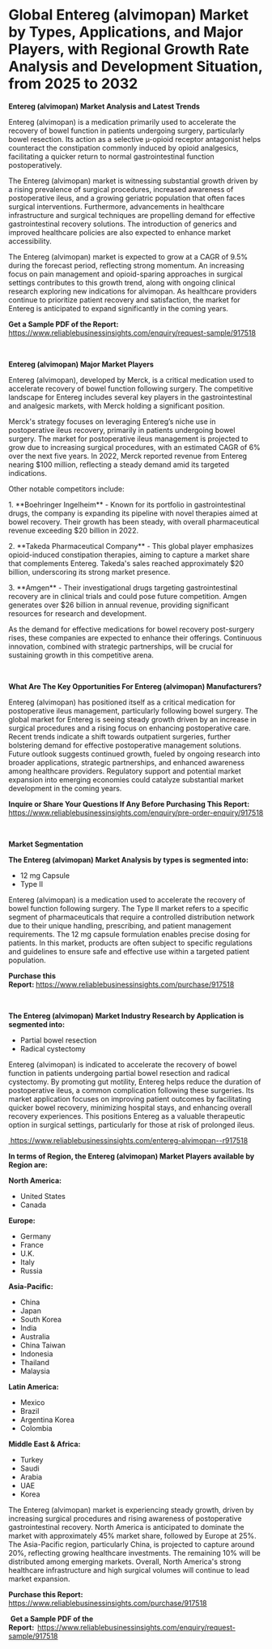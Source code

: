 <p><h1>Global Entereg (alvimopan) Market by Types, Applications, and Major Players, with Regional Growth Rate Analysis and Development Situation, from 2025 to 2032</h1></p><p><strong>Entereg (alvimopan) Market Analysis and Latest Trends</strong></p>
<p><p>Entereg (alvimopan) is a medication primarily used to accelerate the recovery of bowel function in patients undergoing surgery, particularly bowel resection. Its action as a selective µ-opioid receptor antagonist helps counteract the constipation commonly induced by opioid analgesics, facilitating a quicker return to normal gastrointestinal function postoperatively.</p><p>The Entereg (alvimopan) market is witnessing substantial growth driven by a rising prevalence of surgical procedures, increased awareness of postoperative ileus, and a growing geriatric population that often faces surgical interventions. Furthermore, advancements in healthcare infrastructure and surgical techniques are propelling demand for effective gastrointestinal recovery solutions. The introduction of generics and improved healthcare policies are also expected to enhance market accessibility.</p><p>The Entereg (alvimopan) market is expected to grow at a CAGR of 9.5% during the forecast period, reflecting strong momentum. An increasing focus on pain management and opioid-sparing approaches in surgical settings contributes to this growth trend, along with ongoing clinical research exploring new indications for alvimopan. As healthcare providers continue to prioritize patient recovery and satisfaction, the market for Entereg is anticipated to expand significantly in the coming years.</p></p>
<p><strong>Get a Sample PDF of the Report:&nbsp;</strong> <a href="https://www.reliablebusinessinsights.com/enquiry/request-sample/917518?utm_campaign=3711&utm_medium=2&utm_source=Github&utm_content=ia&utm_term=19042025&utm_id=entereg-alvimopan">https://www.reliablebusinessinsights.com/enquiry/request-sample/917518</a></p>
<p>&nbsp;</p>
<p><strong>Entereg (alvimopan) Major Market Players</strong></p>
<p><p>Entereg (alvimopan), developed by Merck, is a critical medication used to accelerate recovery of bowel function following surgery. The competitive landscape for Entereg includes several key players in the gastrointestinal and analgesic markets, with Merck holding a significant position. </p><p>Merck's strategy focuses on leveraging Entereg’s niche use in postoperative ileus recovery, primarily in patients undergoing bowel surgery. The market for postoperative ileus management is projected to grow due to increasing surgical procedures, with an estimated CAGR of 6% over the next five years. In 2022, Merck reported revenue from Entereg nearing $100 million, reflecting a steady demand amid its targeted indications.</p><p>Other notable competitors include:</p><p>1. **Boehringer Ingelheim** - Known for its portfolio in gastrointestinal drugs, the company is expanding its pipeline with novel therapies aimed at bowel recovery. Their growth has been steady, with overall pharmaceutical revenue exceeding $20 billion in 2022.</p><p>2. **Takeda Pharmaceutical Company** - This global player emphasizes opioid-induced constipation therapies, aiming to capture a market share that complements Entereg. Takeda's sales reached approximately $20 billion, underscoring its strong market presence. </p><p>3. **Amgen** - Their investigational drugs targeting gastrointestinal recovery are in clinical trials and could pose future competition. Amgen generates over $26 billion in annual revenue, providing significant resources for research and development.</p><p>As the demand for effective medications for bowel recovery post-surgery rises, these companies are expected to enhance their offerings. Continuous innovation, combined with strategic partnerships, will be crucial for sustaining growth in this competitive arena.</p></p>
<p>&nbsp;</p>
<p><strong>What Are The Key Opportunities For Entereg (alvimopan) Manufacturers?</strong></p>
<p><p>Entereg (alvimopan) has positioned itself as a critical medication for postoperative ileus management, particularly following bowel surgery. The global market for Entereg is seeing steady growth driven by an increase in surgical procedures and a rising focus on enhancing postoperative care. Recent trends indicate a shift towards outpatient surgeries, further bolstering demand for effective postoperative management solutions. Future outlook suggests continued growth, fueled by ongoing research into broader applications, strategic partnerships, and enhanced awareness among healthcare providers. Regulatory support and potential market expansion into emerging economies could catalyze substantial market development in the coming years.</p></p>
<p><strong>Inquire or Share Your Questions If Any Before Purchasing This Report:</strong> <a href="https://www.reliablebusinessinsights.com/enquiry/pre-order-enquiry/917518?utm_campaign=3711&utm_medium=2&utm_source=Github&utm_content=ia&utm_term=19042025&utm_id=entereg-alvimopan">https://www.reliablebusinessinsights.com/enquiry/pre-order-enquiry/917518</a></p>
<p>&nbsp;</p>
<p><strong>Market Segmentation</strong></p>
<p><strong>The Entereg (alvimopan) Market Analysis by types is segmented into:</strong></p>
<p><ul><li>12 mg Capsule</li><li>Type II</li></ul></p>
<p><p>Entereg (alvimopan) is a medication used to accelerate the recovery of bowel function following surgery. The Type II market refers to a specific segment of pharmaceuticals that require a controlled distribution network due to their unique handling, prescribing, and patient management requirements. The 12 mg capsule formulation enables precise dosing for patients. In this market, products are often subject to specific regulations and guidelines to ensure safe and effective use within a targeted patient population.</p></p>
<p><strong>Purchase this Report:&nbsp;</strong><a href="https://www.reliablebusinessinsights.com/purchase/917518?utm_campaign=3711&utm_medium=2&utm_source=Github&utm_content=ia&utm_term=19042025&utm_id=entereg-alvimopan">https://www.reliablebusinessinsights.com/purchase/917518</a></p>
<p>&nbsp;</p>
<p><strong>The Entereg (alvimopan) Market Industry Research by Application is segmented into:</strong></p>
<p><ul><li>Partial bowel resection</li><li>Radical cystectomy</li></ul></p>
<p><p>Entereg (alvimopan) is indicated to accelerate the recovery of bowel function in patients undergoing partial bowel resection and radical cystectomy. By promoting gut motility, Entereg helps reduce the duration of postoperative ileus, a common complication following these surgeries. Its market application focuses on improving patient outcomes by facilitating quicker bowel recovery, minimizing hospital stays, and enhancing overall recovery experiences. This positions Entereg as a valuable therapeutic option in surgical settings, particularly for those at risk of prolonged ileus.</p></p>
<p><a href="https://www.reliablebusinessinsights.com/entereg-alvimopan--r917518?utm_campaign=3711&utm_medium=2&utm_source=Github&utm_content=ia&utm_term=19042025&utm_id=entereg-alvimopan">&nbsp;https://www.reliablebusinessinsights.com/entereg-alvimopan--r917518</a></p>
<p><strong>In terms of Region, the Entereg (alvimopan) Market Players available by Region are:</strong></p>
<p>
    <p> <strong> North America: </strong>
        <ul>
            <li>United States</li>
            <li>Canada</li>
        </ul>
        </p> 
    <p> <strong> Europe: </strong>
        <ul>
            <li>Germany</li>
            <li>France</li>
            <li>U.K.</li>
            <li>Italy</li>
            <li>Russia</li>
        </ul>
        </p> 
    <p> <strong> Asia-Pacific: </strong>
        <ul>
            <li>China</li>
            <li>Japan</li>
            <li>South Korea</li>
            <li>India</li>
            <li>Australia</li>
            <li>China Taiwan</li>
            <li>Indonesia</li>
            <li>Thailand</li>
            <li>Malaysia</li>
        </ul>
        </p> 
    <p> <strong> Latin America: </strong>
        <ul>
            <li>Mexico</li>
            <li>Brazil</li>
            <li>Argentina Korea</li>
            <li>Colombia</li>
        </ul>
        </p> 
    <p> <strong> Middle East & Africa: </strong>
        <ul>
            <li>Turkey</li>
            <li>Saudi</li>
            <li>Arabia</li>
            <li>UAE</li>
            <li>Korea</li>
        </ul>
    </p>
    </p>
<p><p>The Entereg (alvimopan) market is experiencing steady growth, driven by increasing surgical procedures and rising awareness of postoperative gastrointestinal recovery. North America is anticipated to dominate the market with approximately 45% market share, followed by Europe at 25%. The Asia-Pacific region, particularly China, is projected to capture around 20%, reflecting growing healthcare investments. The remaining 10% will be distributed among emerging markets. Overall, North America's strong healthcare infrastructure and high surgical volumes will continue to lead market expansion.</p></p>
<p><strong>Purchase this Report: </strong><a href="https://www.reliablebusinessinsights.com/purchase/917518?utm_campaign=3711&utm_medium=2&utm_source=Github&utm_content=ia&utm_term=19042025&utm_id=entereg-alvimopan">https://www.reliablebusinessinsights.com/purchase/917518</a></p>
<p>&nbsp;<strong>Get a Sample PDF of the Report:&nbsp;&nbsp;</strong><a href="https://www.reliablebusinessinsights.com/enquiry/request-sample/917518?utm_campaign=3711&utm_medium=2&utm_source=Github&utm_content=ia&utm_term=19042025&utm_id=entereg-alvimopan">https://www.reliablebusinessinsights.com/enquiry/request-sample/917518</a></p>
<p><strong></strong></p>
<p><p></p><p></p><p></p></p>